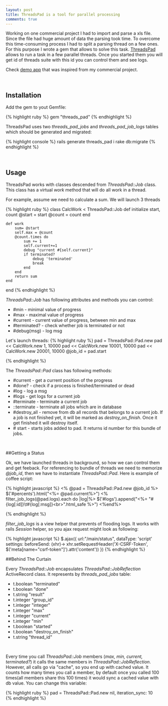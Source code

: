 ```yaml
---
layout: post
title: ThreadsPad is a tool for parallel processing
comments: true
---
```



Working on one commercial project I had to import and parse a xls file. Since the file had huge amount of data the parsing took time. To overcome this time-consuming process I had to split a parsing thread on a few ones. For this purpose I wrote a gem that allows to solve this task. [ThreadsPad](https://github.com/ssnake/threads_pad) allows to run a task in a few parallel threads. Once you started them you will get id of threads suite with this id you can control them and see logs. 

Check [demo app](https://tpd-demo.herokuapp.com/) that was inspired from my commercial project. 

<br>



## Installation

Add the gem to yout Gemfile:

{% highlight ruby %}
gem "threads_pad"
{% endhighlight %}

ThreadsPad uses two *threads_pad_jobs* and *threads_pad_job_logs* tables which should be generated and migrated: 

{% highlight console %}
rails generate threads_pad i
rake db:migrate
{% endhighlight %}

<br>

## Usage

 ThreadsPad works with classes descended from *ThreadsPad::Job* class. This class has a virtual *work* method that will do all work in a thread.
 
 For example, assume we need to calculate a sum. We will launch 3 threads


{% highlight ruby %}
class CalcWork < ThreadsPad::Job
	def initialize start, count
		@start = start
		@count = count
	end

	def work 
		sum= @start
		self.max = @count
		@count.times do 
			sum += 1
			self.current+=1
			debug "current #{self.current}"
			if terminated?
				debug 'terminated'
				break
			end
		end
		return sum
	end
end
{% endhighlight %}

*ThreadsPad::Job* has following attributes and methods you can control:

* \#min - minimal value of progress
* \#max - maximal value of progress
* \#current - current value of progress, between min and max
* \#terminated? - check whether job is terminated or not
* \#debug(msg) - log msg


Let's launch threads:
{% highlight ruby %}
    pad = ThreadsPad::Pad.new
    pad << CalcWork.new 1, 10000
    pad << CalcWork.new 10001, 10000
    pad << CalcWork.new 20001, 10000
    @job_id = pad.start

{% endhighlight %}


The *ThreadsPad::Pad* class has following methods:

* \#current - get a current position of the progress 
* \#done? - check if a process is finished/terminated or dead
* \#log - log a msg
* \#logs - get logs for a current job
* \#terminate - terminate a current job
* ::terminate - terminate all jobs which are in database
* \#destroy_all - remove from db all records that belongs to a current job. If a job is not finished yet, it will be marked as *destroy_on_finish*. Once it get finished it will destroy itself.
* \# start - starts jobs added to pad. It returns id number for this bundle of jobs.

<br>

##Getting a Status

Ok, we have launched threads in background, so how we can control them and get feeback. For referencing to bundle of threads we need to memorize *@job_id*, then we have to instantiate *ThreadsPad::Pad*. Here is example of coffee script:

{% highlight javascript %}
    <% @pad = ThreadsPad::Pad.new  @job_id %>
    $('#percents').html("<%= @pad.current%>")
    <% filter_job_logs(@pad.logs).each do |log|%>
      $('#logs').append("<%= "#{log[:id]}\t#{log[:msg]}\<br\>".html_safe %>")
    <%end%>

{% endhighlight %}

*filter_job_logs* is a view helper that prevents of flooding logs. It works with rails *Session* helper, so you ajax request might look as following:

{% highlight javascript %}
    $.ajax({
      url:"/main/status",
      dataType: 'script'
      settings: 
        beforeSend: (xhr)->
            xhr.setRequestHeader('X-CSRF-Token', $('meta[name="csrf-token"]').attr('content'))
    })
{% endhighlight %}

##Behind The Curtain

Every *ThreadsPad::Job* encapsulates *ThreadsPad::JobReflection* ActiveRecord class. It represents by *threads_pad_jobs* table:

* t.boolean "terminated"
* t.boolean "done"
* t.string  "result"
* t.integer "group_id"
* t.integer "integer"
* t.integer "max"
* t.integer "current"
* t.integer "min"
* t.boolean "started"
* t.boolean "destroy_on_finish"
* t.string  "thread_id"

<br>

Every time you call *ThreadsPad::Job* members (*max, min, current, terminated?*) it calls the same members in *ThreadsPad::JobReflection*. However, all calls go via "cache", so you end up with cached value. It counts how many times you call a member, by default once you called 100 times(all members share this 100 times) it would sync a cached value with db value. You can change this variable:


{% highlight ruby %}
    pad = ThreadsPad::Pad.new nil, iteration_sync: 10	
{% endhighlight %}